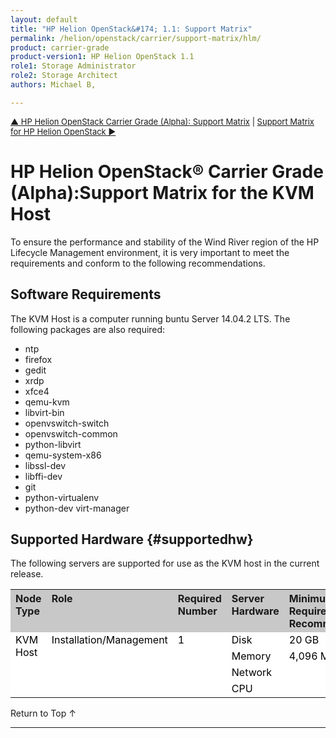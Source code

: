 ```yaml
---
layout: default
title: "HP Helion OpenStack&#174; 1.1: Support Matrix"
permalink: /helion/openstack/carrier/support-matrix/hlm/
product: carrier-grade
product-version1: HP Helion OpenStack 1.1
role1: Storage Administrator
role2: Storage Architect
authors: Michael B, 

---
```

<!--UNDER REVISION-->

<script>

function PageRefresh {
onLoad="window.refresh"
}

PageRefresh();

</script>

<p style="font-size: small;"><a href="/helion/openstack/carrier/support-matrix/">&#9650; HP Helion OpenStack Carrier Grade (Alpha): Support Matrix</a> |  <a href="/helion/openstack/carrier/support-matrix/helion/"> Support Matrix for HP Helion OpenStack &#9654;</a> </p>

# HP Helion OpenStack&#174; Carrier Grade (Alpha):Support Matrix for the KVM Host

To ensure the performance and stability of the Wind River region of the HP Lifecycle Management environment, it is very important to meet the requirements and conform to the following recommendations.

## Software Requirements

The KVM Host is a computer running buntu Server 14.04.2 LTS. The following packages are also required:

* ntp 
* firefox 
* gedit 
* xrdp 
* xfce4 
* qemu-kvm 
* libvirt-bin 
* openvswitch-switch 
* openvswitch-common 
* python-libvirt 
* qemu-system-x86 
* libssl-dev 
* libffi-dev 
* git 
* python-virtualenv 
* python-dev virt-manager


## Supported Hardware {#supportedhw}

The following servers are supported for use as the KVM host in the current release.
<table>
<tr style="background-color: #C8C8C8; text-align: left; vertical-align: top;">
<th>Node Type</th>
<th>Role</th>
<th>Required Number</th>
<th>Server Hardware</th>
<th>Minimum Requirements and Recommendations</th>
</tr>

<tr style="background-color: white; color: black; text-align: left; vertical-align: top;">
<td rowspan="4"> KVM Host</td>
<td rowspan="4">Installation/Management</td>
<td rowspan="4">1</td>
<td>Disk </td>
<td> 20 GB
</td>
</tr>
<tr style="background-color: white; color: black; text-align: left; vertical-align: top;">
<td>Memory </td>
<td>4,096 MB</td>
</tr>
<tr style="background-color: white; color: black;">
<td>Network </td>
<td> </td>
</tr>
<tr style="background-color: white; color: black; text-align: left; vertical-align: top;">
<td>CPU </td>
<td> </td>

</table>



<a href="#top" style="padding:14px 0px 14px 0px; text-decoration: none;"> Return to Top &#8593; </a>

----
